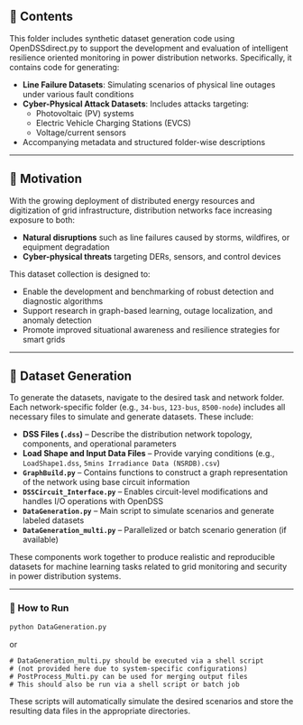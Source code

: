 ## 📂 Contents

This folder includes synthetic dataset generation code using OpenDSSdirect.py to support the development and evaluation of intelligent resilience oriented monitoring in power distribution networks. Specifically, it contains code for generating:

- **Line Failure Datasets**: Simulating scenarios of physical line outages under various fault conditions
- **Cyber-Physical Attack Datasets**: Includes attacks targeting:
  - Photovoltaic (PV) systems
  - Electric Vehicle Charging Stations (EVCS)
  - Voltage/current sensors
- Accompanying metadata and structured folder-wise descriptions

---

## 🧠 Motivation

With the growing deployment of distributed energy resources and digitization of grid infrastructure, distribution networks face increasing exposure to both:
- **Natural disruptions** such as line failures caused by storms, wildfires, or equipment degradation
- **Cyber-physical threats** targeting DERs, sensors, and control devices

This dataset collection is designed to:
- Enable the development and benchmarking of robust detection and diagnostic algorithms
- Support research in graph-based learning, outage localization, and anomaly detection
- Promote improved situational awareness and resilience strategies for smart grids

---

## 🧪 Dataset Generation

To generate the datasets, navigate to the desired task and network folder.
Each network-specific folder (e.g., `34-bus`, `123-bus`, `8500-node`) includes all necessary files to simulate and generate datasets. These include:

- **DSS Files (`.dss`)** – Describe the distribution network topology, components, and operational parameters
- **Load Shape and Input Data Files** – Provide varying conditions (e.g., `LoadShape1.dss`, `5mins Irradiance Data (NSRDB).csv`)
- **`GraphBuild.py`** – Contains functions to construct a graph representation of the network using base circuit information
- **`DSSCircuit_Interface.py`** – Enables circuit-level modifications and handles I/O operations with OpenDSS
- **`DataGeneration.py`** – Main script to simulate scenarios and generate labeled datasets
- **`DataGeneration_multi.py`** – Parallelized or batch scenario generation (if available)

These components work together to produce realistic and reproducible datasets for machine learning tasks related to grid monitoring and security in power distribution systems.

---

### 🔧 How to Run


```bash
python DataGeneration.py
```

or

```text
# DataGeneration_multi.py should be executed via a shell script
# (not provided here due to system-specific configurations)
# PostProcess_Multi.py can be used for merging output files
# This should also be run via a shell script or batch job
```

These scripts will automatically simulate the desired scenarios and store the resulting data files in the appropriate directories.


